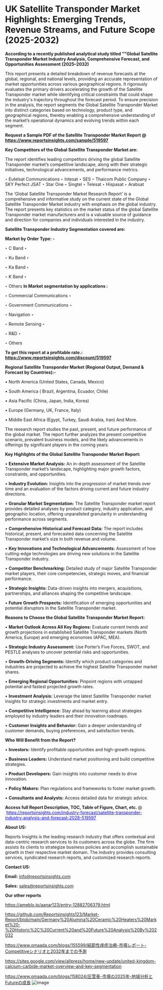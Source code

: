 # UK Satellite Transponder Market Highlights: Emerging Trends, Revenue Streams, and Future Scope (2025-2032)

<strong>According to a recently published analytical study titled ""Global Satellite Transponder Market Industry Analysis, Comprehensive Forecast, and Opportunities Assessment (2025–2032)</strong>

This report presents a detailed breakdown of revenue forecasts at the global, regional, and national levels, providing an accurate representation of market opportunities across various geographical regions. It rigorously evaluates the primary drivers accelerating the growth of the Satellite Transponder market while identifying critical constraints that could shape the industry's trajectory throughout the forecast period. To ensure precision in the analysis, the report segments the Global Satellite Transponder Market into distinct categories based on technology, product type, and geographical regions, thereby enabling a comprehensive understanding of the market’s operational dynamics and evolving trends within each segment.

<strong>Request a Sample PDF of the Satellite Transponder Market Report </strong><strong>@<a href=https://www.reportsinsights.com/sample/519597 style=color:#0000ff;> https://www.reportsinsights.com/sample/519597</a></strong></font>

<strong>Key Competitors of the Global Satellite Transponder Market are:</strong>

The report identifies leading competitors driving the global Satellite Transponder market’s competitive landscape, along with their strategic initiatives, technological advancements, and performance metrics.

‣ Eutelsat Communications
‣ Intesat
‣ SES
‣ Thaicom Public Company
‣ SKY Perfect JSAT
‣ Star One
‣ Singtel
‣ Telesat
‣ Hispasat
‣ Arabsat

The ‘Global Satellite Transponder Market Research Report’ is a comprehensive and informative study on the current state of the Global Satellite Transponder Market industry with emphasis on the global industry. The report presents key statistics on the market status of the global Satellite Transponder market manufacturers and is a valuable source of guidance and direction for companies and individuals interested in the industry.

<strong>Satellite Transponder Industry Segmentation covered are:</strong>

<strong>Market by Order Type: </strong>
‣ 

‣ C Band
‣ 

‣ Ku Band
‣ 

‣ Ka Band
‣ 

‣ K Band
‣ 

‣ Others
<strong>In Market segmentation by applications :</strong>

‣ Commercial Communications
‣ 

‣ Government Communications
‣ 

‣ Navigation
‣ 

‣ Remote Sensing
‣ 

‣ R&D
‣ 

‣ Others

<strong>To get this report at a profitable rate.: <a href=https://www.reportsinsights.com/discount/519597 style=color:#0000ff;>https://www.reportsinsights.com/discount/519597</a></strong></font>

<strong>Regional Satellite Transponder Market (Regional Output, Demand &amp; Forecast by Countries):-</strong>

• North America (United States, Canada, Mexico)

• South America ( Brazil, Argentina, Ecuador, Chile)

• Asia Pacific (China, Japan, India, Korea)

• Europe (Germany, UK, France, Italy)

• Middle East Africa (Egypt, Turkey, Saudi Arabia, Iran) And More.

The research report studies the past, present, and future performance of the global market. The report further analyzes the present competitive scenario, prevalent business models, and the likely advancements in offerings by significant players in the coming years.

<strong>Key Highlights of the Global Satellite Transponder Market Report:</strong>

• <strong>Extensive Market Analysis:</strong> An in-depth assessment of the Satellite Transponder market’s landscape, highlighting major growth factors, constraints, and opportunities.

• <strong>Industry Evolution:</strong> Insights into the progression of market trends over time and an evaluation of the factors driving current and future industry directions.

• <strong>Granular Market Segmentation:</strong> The Satellite Transponder market report provides detailed analyses by product category, industry application, and geographic location, offering unparalleled granularity in understanding performance across segments.

• <strong>Comprehensive Historical and Forecast Data:</strong> The report includes historical, present, and forecasted data concerning the Satellite Transponder market’s size in both revenue and volume.

• <strong>Key Innovations and Technological Advancements:</strong> Assessment of how cutting-edge technologies are driving new solutions in the Satellite Transponder industry.

• <strong>Competitor Benchmarking:</strong> Detailed study of major Satellite Transponder market players, their core competencies, strategic moves, and financial performance.

• <strong>Strategic Insights:</strong> Data-driven insights into mergers, acquisitions, partnerships, and alliances shaping the competitive landscape.

• <strong>Future Growth Prospects:</strong> Identification of emerging opportunities and potential disruptors in the Satellite Transponder market.

<strong>Reasons to Choose the Global Satellite Transponder Market Report:</strong>

• <strong>Market Outlook Across All Key Regions:</strong> Evaluate current trends and growth projections in established Satellite Transponder markets (North America, Europe) and emerging economies (APAC, MEA).

• <strong>Strategic Industry Assessment:</strong> Use Porter’s Five Forces, SWOT, and PESTLE analyses to uncover potential risks and opportunities.

• <strong>Growth-Driving Segments:</strong> Identify which product categories and industries are projected to achieve the highest Satellite Transponder market shares.

• <strong>Emerging Regional Opportunities:</strong> Pinpoint regions with untapped potential and fastest projected growth rates.

• <strong>Investment Analysis:</strong> Leverage the latest Satellite Transponder market insights for strategic investments and market entry.

• <strong>Competitive Intelligence:</strong> Stay ahead by learning about strategies employed by industry leaders and their innovation roadmaps.

• <strong>Customer Insights and Behavior:</strong> Gain a deeper understanding of customer demands, buying preferences, and satisfaction trends.

<strong>Who Will Benefit from the Report?</strong>

• <strong>Investors:</strong> Identify profitable opportunities and high-growth regions.

• <strong>Business Leaders:</strong> Understand market positioning and build competitive strategies.

• <strong>Product Developers:</strong> Gain insights into customer needs to drive innovation.

• <strong>Policy Makers:</strong> Plan regulations and frameworks to foster market growth.

• <strong>Consultants and Analysts:</strong> Access detailed data for strategic advice.
</ul>
<strong>Access full Report Description, TOC, Table of Figure, Chart, etc. </strong>@  <a href=https://reportsinsights.com/industry-forecast/satellite-transponder-industry-analysis-and-forecast-2028-519597 style=color:#0000ff;>https://reportsinsights.com/industry-forecast/satellite-transponder-industry-analysis-and-forecast-2028-519597</a></font>

<strong><strong>About US</strong>:</strong>

Reports Insights is the leading research industry that offers contextual and data-centric research services to its customers across the globe. The firm assists its clients to strategize business policies and accomplish sustainable growth in their respective market domain. The industry provides consulting services, syndicated research reports, and customized research reports.

<strong>Contact US:</strong>

<p class=""""><b>Email:</b> <a href=mailto:info@reportsinsights.com>info@reportsinsights.com</a></p>
<p class=""""><b>Sales:</b> <a href=mailto:sales@reportsinsights.com>sales@reportsinsights.com</a></p>

<strong>Our other reports</strong>

<a href=https://ameblo.jp/aanar123/entry-12882706379.html>https://ameblo.jp/aanar123/entry-12882706379.html</a>

<a href=https://github.com/Reportsinsights123/Market-Report/blob/main/Germany%20Alumina%20Ceramic%20Heaters%20Market%20-%20Historic%2C%20Current%20and%20Future%20Analysis%20By%202032>https://github.com/Reportsinsights123/Market-Report/blob/main/Germany%20Alumina%20Ceramic%20Heaters%20Market%20-%20Historic%2C%20Current%20and%20Future%20Analysis%20By%202032</a>

<a href=https://www.omaada.com/blogs/155599/結節性痒疹治療-市場レポート-Competitiveシナリオと2032年までの予測>https://www.omaada.com/blogs/155599/結節性痒疹治療-市場レポート-Competitiveシナリオと2032年までの予測</a>

<a href=https://sites.google.com/view/allpress/home/new-update/united-kingdom-calcium-carbide-market-overview-and-key-segmentation>https://sites.google.com/view/allpress/home/new-update/united-kingdom-calcium-carbide-market-overview-and-key-segmentation</a>

<a href=https://www.omaada.com/blogs/158024/圧雪車-市場の2025年-地域分析とFutureの成長>https://www.omaada.com/blogs/158024/圧雪車-市場の2025年-地域分析とFutureの成長</a>
![image](https://github.com/user-attachments/assets/3bab9151-82c0-4a6e-a38d-8128f17cbbf8)
